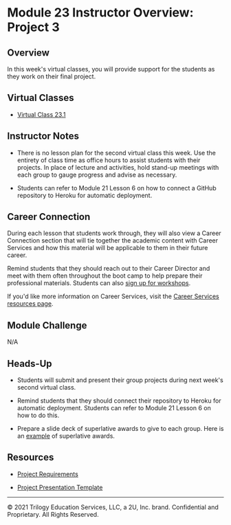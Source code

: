 # Module 23 Instructor Overview: Project 3

## Overview

In this week's virtual classes, you will provide support for the students as they work on their final project.

## Virtual Classes

* [Virtual Class 23.1](./23.1-REQUIRED.md)

## Instructor Notes

* There is no lesson plan for the second virtual class this week. Use the entirety of class time as office hours to assist students with their projects. In place of lecture and activities, hold stand-up meetings with each group to gauge progress and advise as necessary.

* Students can refer to Module 21 Lesson 6 on how to connect a GitHub repository to Heroku for automatic deployment.

## Career Connection

During each lesson that students work through, they will also view a Career Connection section that will tie together the academic content with Career Services and how this material will be applicable to them in their future career.

Remind students that they should reach out to their Career Director and meet with them often throughout the boot camp to help prepare their professional materials. Students can also [sign up for workshops](https://careerservicesonlineevents.splashthat.com/).

If you'd like more information on Career Services, visit the [Career Services resources page](https://mycareerspot.org/).

## Module Challenge

N/A

## Heads-Up

* Students will submit and present their group projects during next week's second virtual class.

* Remind students that they should connect their repository to Heroku for automatic deployment. Students can refer to Module 21 Lesson 6 on how to do this.

* Prepare a slide deck of superlative awards to give to each group. Here is an [example](https://docs.google.com/presentation/d/1QlPJhHnHvLLtKheKl4opm7tibkjjALZeAzwVvZdJDO0/edit?usp=sharing) of superlative awards.

## Resources

* [Project Requirements](../../01-Class-Content/22-State/04-Supplemental/Project-Requirements.md)

* [Project Presentation Template](https://docs.google.com/presentation/d/10QaO9KH8HtUXj__81ve0SZcpO5DbMbqqQr4iPpbwKks/edit?usp=sharing)

---
© 2021 Trilogy Education Services, LLC, a 2U, Inc. brand.  Confidential and Proprietary.  All Rights Reserved.
